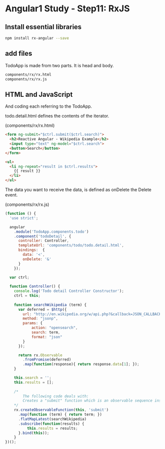 # Angular1 Study - Step11: RxJS

## Install essential libraries

```bash
npm install rx-angular --save
```

## add files

TodoApp is made from two parts.
It is head and body.

```bash
components/rx/rx.html
components/rx/rx.js
```

## HTML and JavaScript

And coding each referring to the TodoApp.

todo.detail.html defines the contents of the iterator.

(components/rx/rx.html)
```html
<form ng-submit="$ctrl.submit($ctrl.search)">
  <h2>Reactive Angular - Wikipedia Example</h2>
  <input type="text" ng-model="$ctrl.search">
  <button>Search</button>
</form>

<ul>
  <li ng-repeat="result in $ctrl.results">
    {{ result }}
  </li>
</ul>
```
The data you want to receive the data, is defined as onDelete the Delete event.

(components/rx/rx.js)
```javascript
(function () {
  'use strict';

  angular
    .module('TodoApp.components.todo')
    .component('todoDetail', {
      controller: Controller,
      templateUrl: 'components/todo/todo.detail.html',
      bindings:  {
        data: '<',
        onDelete: '&'
      }
    });
  
  var ctrl;

  function Controller() {
    console.log('Todo detail Controller Constructor');
    ctrl = this;
    
    function searchWikipedia (term) {
      var deferred = $http({
        url: "http://en.wikipedia.org/w/api.php?&callback=JSON_CALLBACK",
        method: "jsonp",
        params: {
            action: "opensearch",
            search: term,
            format: "json"
        }
      });

      return rx.Observable
        .fromPromise(deferred)
        .map(function(response){ return response.data[1]; });
    }

    this.search = '';
    this.results = [];
  
    /*
        The following code deals with:
        Creates a "submit" function which is an observable sequence instead of just a function.
    */
    rx.createObservableFunction(this, 'submit')
      .map(function (term) { return term; })
      .flatMapLatest(searchWikipedia)
      .subscribe(function(results) {
          this.results = results;
      }.bind(this));
    }
})();
```

